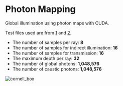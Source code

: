 # Photon Mapping

  Global illumination using photon maps with CUDA.
  
  Test files used are from [1](https://benedikt-bitterli.me/resources/) and [2](https://casual-effects.com/data/).

  * The number of samples per ray: **8**
  * The number of samples for indirect illumination: **16**
  * The number of samples for transmission: **16**
  * The maximum depth per ray: **32**
  * The number of global photons: **1,048,576**
  * The number of caustic photons: **1,048,576**

![cornell_box](https://github.com/emoy-kim/PhotonMapping/assets/17864157/3ce820be-deec-45d3-8675-ad54fd828624)

